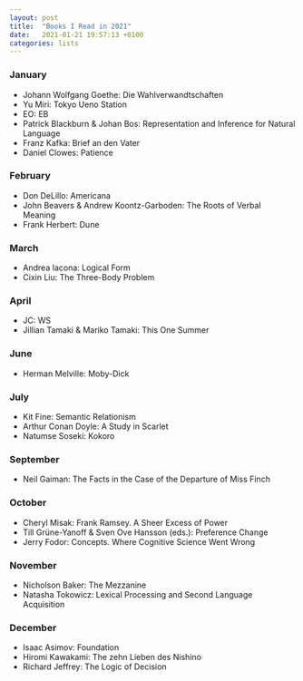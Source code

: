 ```yaml
---
layout: post
title:  "Books I Read in 2021"
date:   2021-01-21 19:57:13 +0100
categories: lists
---
```


### January

* Johann Wolfgang Goethe: Die Wahlverwandtschaften
* Yu Miri: Tokyo Ueno Station
* EO: EB
* Patrick Blackburn & Johan Bos: Representation and Inference for Natural Language
* Franz Kafka: Brief an den Vater
* Daniel Clowes: Patience

### February
* Don DeLillo: Americana
* John Beavers & Andrew Koontz-Garboden: The Roots of Verbal Meaning
* Frank Herbert: Dune

### March
* Andrea Iacona: Logical Form
* Cixin Liu: The Three-Body Problem

### April
* JC: WS
* Jillian Tamaki & Mariko Tamaki: This One Summer

### June
* Herman Melville: Moby-Dick

### July
* Kit Fine: Semantic Relationism
* Arthur Conan Doyle: A Study in Scarlet
* Natumse Soseki: Kokoro

### September
* Neil Gaiman: The Facts in the Case of the Departure of Miss Finch

### October
* Cheryl Misak: Frank Ramsey. A Sheer Excess of Power
* Till Grüne-Yanoff & Sven Ove Hansson (eds.): Preference Change
* Jerry Fodor: Concepts. Where Cognitive Science Went Wrong

### November
* Nicholson Baker: The Mezzanine
* Natasha Tokowicz: Lexical Processing and Second Language Acquisition

### December
* Isaac Asimov: Foundation
* Hiromi Kawakami: The zehn Lieben des Nishino
* Richard Jeffrey: The Logic of Decision
